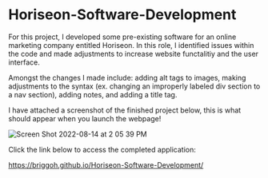 # Horiseon-Software-Development
For this project, I developed some pre-existing software for an online marketing company entitled Horiseon. In this role, I identified issues within the code and made adjustments to increase website functalitiy and the user interface. 


Amongst the changes I made include: adding alt tags to images, making adjustments to the syntax (ex. changing an improperly labeled div section to a nav section), adding notes, and adding a title tag. 

I have attached a screenshot of the finished project below, this is what should appear when you launch the webpage!

![Screen Shot 2022-08-14 at 2 05 39 PM](https://user-images.githubusercontent.com/109489824/184554881-12bd7b94-81c7-4085-97fc-81be8952ec38.png)


Click the link below to access the completed application:

https://briggoh.github.io/Horiseon-Software-Development/
